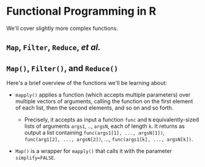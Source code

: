 Functional Programming in R
===========================

We'll cover slightly more complex functions.

`Map`, `Filter`, `Reduce`, *et al.*
------------------------------------


`Map()`, `Filter()`, and `Reduce()`
-----------------------------------

Here's a brief overview of the functions we'll be learning about:

* `mapply()` applies a function (which accepts multiple parameters) over multiple vectors of arguments, calling the function on the first element of each list, then the second elements, and so on and so forth.

	* Precisely, it accepts as input a function `func` and `N` equivalently-sized lists of arguments `args1`, .., `argsN`, each of length `k`. It returns as output a list containing `func(args1[1], ..., argsN[1])`, `func(arg1[2], ..., argsN[2])`, ..., `func(args1[k], ..., argsN[k])`.

* `Map()` is a wrapper for `mapply()` that calls it with the parameter `simplify=FALSE`.
